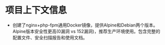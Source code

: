 # 项目上下文信息

- 创建了nginx+php-fpm通用Docker镜像，提供Alpine和Debian两个版本。Alpine版本安全性更高(0漏洞 vs 152漏洞)，推荐生产环境使用。包含完整的配置文件、安全扫描报告和使用文档。
